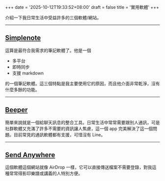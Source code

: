+++
date = '2025-10-12T19:33:52+08:00'
draft = false
title = '實用軟體'
+++

介紹一下我日常生活中受益許多的三個軟體/網站。

---




## [Simplenote](https://simplenote.com/)

這算是最符合我需求的筆記軟體了。他是一個

- 多平台
- 即時同步
- 支援 markdown

的一個筆記軟體。這三個特點是我主要使用它的原因，而且他介面非常乾淨，沒有什麼多餘的功能。

---


## [Beeper](https://www.beeper.com/)

簡單來說就是一個給聊天訊息的整合工具。日常生活中常常需要跟別人通訊，可是社群軟體又充滿了許多不需要的資訊讓人焦慮，這一個 app 完美解決了這一個問題。目前常見的通訊軟體都有支援，可惜沒有 Line。

---

## [Send Anywhere](https://send-anywhere.com/)

這個軟體這個網站就像 AirDrop 一樣，它可以直接傳送檔案不需要登錄，對我這種常常得影印樂譜或講義的人特別方便。



